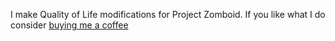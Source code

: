 I make Quality of Life modifications for Project Zomboid.
If you like what I do consider [buying me a coffee](https://ko-fi.com/orcicorn)
